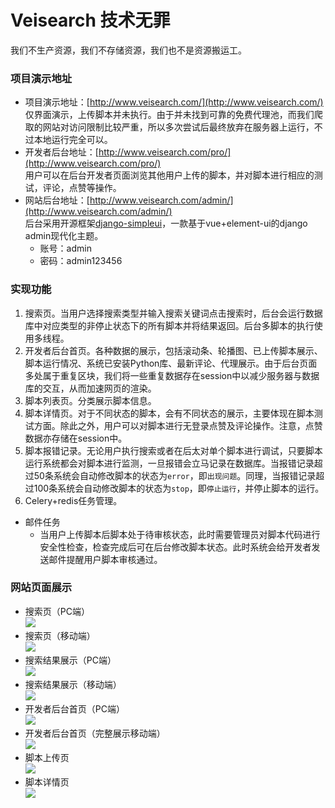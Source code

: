 # Veisearch 技术无罪
我们不生产资源，我们不存储资源，我们也不是资源搬运工。

### 项目演示地址
+ 项目演示地址：[http://www.veisearch.com/](http://www.veisearch.com/)  
仅界面演示，上传脚本并未执行。由于并未找到可靠的免费代理池，而我们爬取的网站对访问限制比较严重，所以多次尝试后最终放弃在服务器上运行，不过本地运行完全可以。
+ 开发者后台地址：[http://www.veisearch.com/pro/](http://www.veisearch.com/pro/)  
用户可以在后台开发者页面浏览其他用户上传的脚本，并对脚本进行相应的测试，评论，点赞等操作。
+ 网站后台地址：[http://www.veisearch.com/admin/](http://www.veisearch.com/admin/)  
后台采用开源框架[django-simpleui](https://github.com/newpanjing/simpleui)，一款基于vue+element-ui的django admin现代化主题。
  - 账号：admin
  - 密码：admin123456  
### 实现功能
1. 搜索页。当用户选择搜索类型并输入搜索关键词点击搜索时，后台会运行数据库中对应类型的非停止状态下的所有脚本并将结果返回。后台多脚本的执行使用多线程。
2. 开发者后台首页。各种数据的展示，包括滚动条、轮播图、已上传脚本展示、脚本运行情况、系统已安装Python库、最新评论、代理展示。由于后台页面多处属于重复区块，我们将一些重复数据存在session中以减少服务器与数据库的交互，从而加速网页的渲染。
3. 脚本列表页。分类展示脚本信息。
4. 脚本详情页。对于不同状态的脚本，会有不同状态的展示，主要体现在脚本测试方面。除此之外，用户可以对脚本进行无登录点赞及评论操作。注意，点赞数据亦存储在session中。
5. 脚本报错记录。无论用户执行搜索或者在后太对单个脚本进行调试，只要脚本运行系统都会对脚本进行监测，一旦报错会立马记录在数据库。当报错记录超过50条系统会自动修改脚本的状态为`error`，即`出现问题`。同理，当报错记录超过100条系统会自动修改脚本的状态为`stop`，即`停止运行`，并停止脚本的运行。
6. Celery+redis任务管理。
  + 邮件任务
    - 当用户上传脚本后脚本处于待审核状态，此时需要管理员对脚本代码进行安全性检查，检查完成后可在后台修改脚本状态。此时系统会给开发者发送邮件提醒用户脚本审核通过。

### 网站页面展示
+ 搜索页（PC端）  
![](https://github.com/Weibw162/Veisearch/blob/master/readmeimg/index_pc.PNG)
+ 搜索页（移动端）  
![](https://github.com/Weibw162/Veisearch/blob/master/readmeimg/index_m.PNG)
+ 搜索结果展示（PC端）  
![](https://github.com/Weibw162/Veisearch/blob/master/readmeimg/result_pc.PNG)
+ 搜索结果展示（移动端）  
![](https://github.com/Weibw162/Veisearch/blob/master/readmeimg/result_m.PNG)
+ 开发者后台首页（PC端）  
![](https://github.com/Weibw162/Veisearch/blob/master/readmeimg/pro_pc.PNG)
+ 开发者后台首页（完整展示移动端）  
![](https://github.com/Weibw162/Veisearch/blob/master/readmeimg/pro_m.jpg)
+ 脚本上传页  
![](https://github.com/Weibw162/Veisearch/blob/master/readmeimg/upload.jpg)
+ 脚本详情页  
![](https://github.com/Weibw162/Veisearch/blob/master/readmeimg/detail.jpg)
